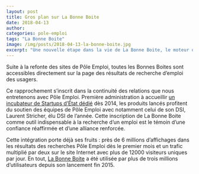 ```yaml
---
layout: post
title: Gros plan sur La Bonne Boite
date: 2018-04-13
author:
categories: pole-emploi
tags: "La Bonne Boite"
image: /img/posts/2018-04-13-la-bonne-boite.jpg
excerpt: "Une nouvelle étape dans la vie de La Bonne Boite, le moteur de recherche des entreprises qui recrutent, a été franchie fin mars."
---
```

Suite à la refonte des sites de Pôle Emploi, toutes les Bonnes Boites sont accessibles directement sur la page des résultats de recherche d’emploi des usagers.

Ce rapprochement s’inscrit dans la continuité des relations que nous entretenons avec Pôle Emploi. Première administration à accueillir [un incubateur de Startups d’État dédié](https://beta.gouv.fr/incubateurs/) dès 2014, les produits lancés profitent du soutien des équipes de Pôle Emploi avec notamment celui de son DSI, Laurent Stricher, élu DSI de l’année. Cette inscription de La Bonne Boite comme outil indispensable à la recherche d’un emploi est le témoin d’une confiance réaffirmée et d’une alliance renforcée.

Cette intégration porte déjà ses fruits : près de 6 millions d’affichages dans les résultats des recherches Pôle Emploi dès le premier mois et un trafic multiplié par deux sur le site Internet avec plus de 12000 visiteurs uniques par jour. En tout, [La Bonne Boite](https://beta.gouv.fr/startup/la-bonne-boite.html) a été utilisée par plus de trois millions d’utilisateurs depuis son lancement fin 2015.

